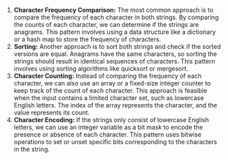 1. **Character Frequency Comparison:** The most common approach is to compare the frequency of each character in both strings. By comparing the counts of each character, we can determine if the strings are anagrams. This pattern involves using a data structure like a dictionary or a hash map to store the frequency of characters.
2. **Sorting:** Another approach is to sort both strings and check if the sorted versions are equal. Anagrams have the same characters, so sorting the strings should result in identical sequences of characters. This pattern involves using sorting algorithms like quicksort or mergesort.
3. **Character Counting:** Instead of comparing the frequency of each character, we can also use an array or a fixed-size integer counter to keep track of the count of each character. This approach is feasible when the input contains a limited character set, such as lowercase English letters. The index of the array represents the character, and the value represents its count.
4. **Character Encoding:** If the strings only consist of lowercase English letters, we can use an integer variable as a bit mask to encode the presence or absence of each character. This pattern uses bitwise operations to set or unset specific bits corresponding to the characters in the string.